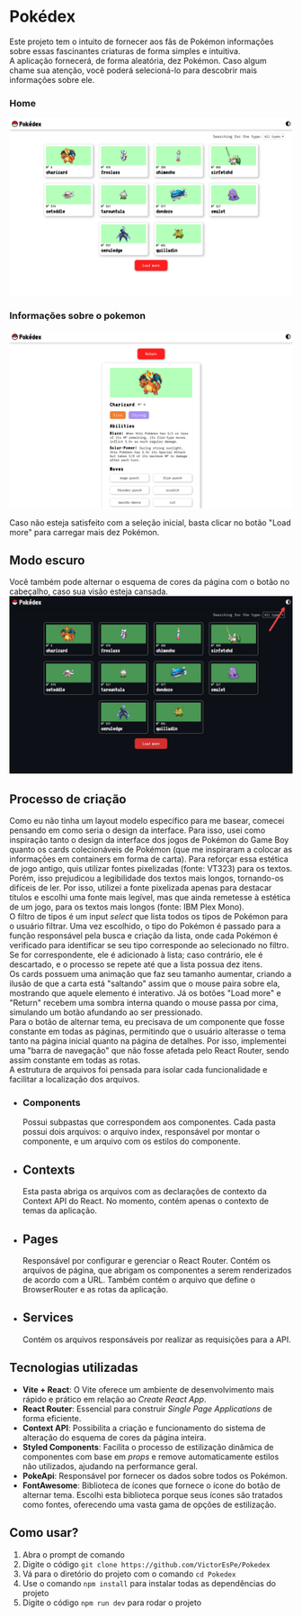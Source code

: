 # Pokédex
Este projeto tem o intuito de fornecer aos fãs de Pokémon informações sobre essas fascinantes criaturas de forma simples e intuitiva.<br>
A aplicação fornecerá, de forma aleatória, dez Pokémon. Caso algum chame sua atenção, você poderá selecioná-lo para descobrir mais informações sobre ele.
### Home  
![Home](./src/preview/home-desktop.png)
### Informações sobre o pokemon
![Home](./src/preview/details-desktop.png)

Caso não esteja satisfeito com a seleção inicial, basta clicar no botão "Load more" para carregar mais dez Pokémon.
## Modo escuro
Você também pode alternar o esquema de cores da página com o botão no cabeçalho, caso sua visão esteja cansada.
![Modo escuro](./src/preview/dark-mode-home.png)

## Processo de criação
Como eu não tinha um layout modelo específico para me basear, comecei pensando em como seria o design da interface. Para isso, usei como inspiração tanto o design da interface dos jogos de Pokémon do Game Boy quanto os cards colecionáveis de Pokémon (que me inspiraram a colocar as informações em containers em forma de carta). Para reforçar essa estética de jogo antigo, quis utilizar fontes pixelizadas (fonte: VT323) para os textos. Porém, isso prejudicou a legibilidade dos textos mais longos, tornando-os difíceis de ler. Por isso, utilizei a fonte pixelizada apenas para destacar títulos e escolhi uma fonte mais legível, mas que ainda remetesse à estética de um jogo, para os textos mais longos (fonte: IBM Plex Mono).<br>
O filtro de tipos é um input <i>select</i> que lista todos os tipos de Pokémon para o usuário filtrar. Uma vez escolhido, o tipo do Pokémon é passado para a função responsável pela busca e criação da lista, onde cada Pokémon é verificado para identificar se seu tipo corresponde ao selecionado no filtro. Se for correspondente, ele é adicionado à lista; caso contrário, ele é descartado, e o processo se repete até que a lista possua dez itens.<br>
Os cards possuem uma animação que faz seu tamanho aumentar, criando a ilusão de que a carta está "saltando" assim que o mouse paira sobre ela, mostrando que aquele elemento é interativo. Já os botões "Load more" e "Return" recebem uma sombra interna quando o mouse passa por cima, simulando um botão afundando ao ser pressionado.<br>
Para o botão de alternar tema, eu precisava de um componente que fosse constante em todas as páginas, permitindo que o usuário alterasse o tema tanto na página inicial quanto na página de detalhes. Por isso, implementei uma "barra de navegação" que não fosse afetada pelo React Router, sendo assim constante em todas as rotas.
<br>
A estrutura de arquivos foi pensada para isolar cada funcionalidade e facilitar a localização dos arquivos.
- ### Components  
   Possui subpastas que correspondem aos componentes. Cada pasta possui dois arquivos: o arquivo index, responsável por montar o componente, e um arquivo com os estilos do componente.
- ## Contexts
  Esta pasta abriga os arquivos com as declarações de contexto da Context API do React. No momento, contém apenas o contexto de temas da aplicação.
- ## Pages 
  Responsável por configurar e gerenciar o React Router. Contém os arquivos de página, que abrigam os componentes a serem renderizados de acordo com a URL. Também contém o arquivo que define o BrowserRouter e as rotas da aplicação.
- ## Services
  Contém os arquivos responsáveis por realizar as requisições para a API.

## Tecnologias utilizadas
 - <b>Vite + React</b>: O Vite oferece um ambiente de desenvolvimento mais rápido e prático em relação ao <i>Create React App</i>.
 - <b>React Router</b>:  Essencial para construir <i>Single Page Applications</i> de forma eficiente.
 - <b>Context API</b>: Possibilita a criação e funcionamento do sistema de alteração do esquema de cores da página inteira.
 - <b>Styled Components</b>: Facilita o processo de estilização dinâmica de componentes com base em <i>props</i> e remove automaticamente estilos não utilizados, ajudando na performance geral.
 - <b>PokeApi</b>: Responsável por fornecer os dados sobre todos os Pokémon.
 - <b>FontAwesome</b>: Biblioteca de ícones que fornece o ícone do botão de alternar tema. Escolhi esta biblioteca porque seus ícones são tratados como fontes, oferecendo uma vasta gama de opções de estilização.

 ## Como usar?
 1. Abra o prompt de comando
 2. Digite o código `git clone https://github.com/VictorEsPe/Pokedex`
 3. Vá para o diretório do projeto com o comando `cd Pokedex`
 4. Use o comando `npm install` para instalar todas as dependências do projeto
 5. Digite o código `npm run dev` para rodar o projeto